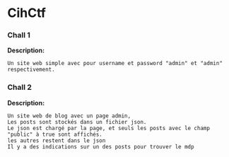 # CihCtf

### Chall 1
**Description:** 
```
Un site web simple avec pour username et password "admin" et "admin" respectivement.
```

### Chall 2
**Description:** 
```
Un site web de blog avec un page admin,
Les posts sont stockés dans un fichier json.
Le json est chargé par la page, et seuls les posts avec le champ "public" à true sont affichés.
les autres restent dans le json
Il y a des indications sur un des posts pour trouver le mdp
```